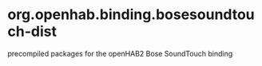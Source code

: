 # org.openhab.binding.bosesoundtouch-dist
precompiled packages for the openHAB2 Bose SoundTouch binding
